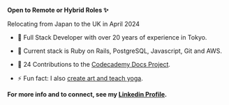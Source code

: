 **Open to Remote or Hybrid Roles ✨**

Relocating from Japan to the UK in April 2024

- 🌳 Full Stack Developer with over 20 years of experience in Tokyo.
- 🔭 Current stack is Ruby on Rails, PostgreSQL, Javascript, Git and AWS.
- 🌳 24 Contributions to the [Codecademy Docs Project](https://github.com/Codecademy/docs).

- ⚡ Fun fact: I also [create art and teach yoga](https://twigtea.com).

**For more info and to connect, see my [Linkedin Profile](https://www.linkedin.com/in/gracekishino/).**




<!--
**gracekishino/gracekishino** is a ✨ _special_ ✨ repository because its `README.md` (this file) appears on your GitHub profile.

Here are some ideas to get you started:

- 👯 I’m looking to collaborate on ...
- 🤔 I’m looking for help with ...
- 💬 Ask me about ...
- 📫 How to reach me: ...
- 😄 Pronouns: ...
- ⚡ Fun fact: ...
-->

